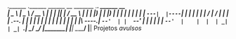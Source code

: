 .______   .______        ______          __   _______ .___________.  ______       __  
|   _  \  |   _  \      /  __  \        |  | |   ____||           | /  __  \     |  | 
|  |_)  | |  |_)  |    |  |  |  |       |  | |  |__   `---|  |----`|  |  |  |    |  | 
|   ___/  |      /     |  |  |  | .--.  |  | |   __|      |  |     |  |  |  |    |  | 
|  |      |  |\  \----.|  `--'  | |  `--'  | |  |____     |  |     |  `--'  |    |  | 
| _|      | _| `._____| \______/   \______/  |_______|    |__|      \______/     |__| 
Projetos *avulsos*